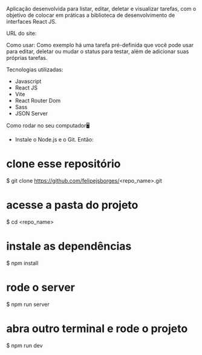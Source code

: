 Aplicação desenvolvida para listar, editar, deletar e visualizar tarefas, com o objetivo de colocar em práticas a biblioteca de desenvolvimento de interfaces React JS.

URL do site:

Como usar: Como exemplo há uma tarefa pré-definida que você pode usar para editar, deletar ou mudar o status para testar, além de adicionar suas próprias tarefas.

Tecnologias utilizadas:
- Javascript
- React JS
- Vite
- React Router Dom
- Sass
- JSON Server

Como rodar no seu computador🖥️
- Instale o Node.js e o Git. Então:

# clone esse repositório
$ git clone https://github.com/felipejsborges/<repo_name>.git

# acesse a pasta do projeto
$ cd <repo_name>

# instale as dependências
$ npm install

# rode o server
$ npm run server

# abra outro terminal e rode o projeto
$ npm run dev
